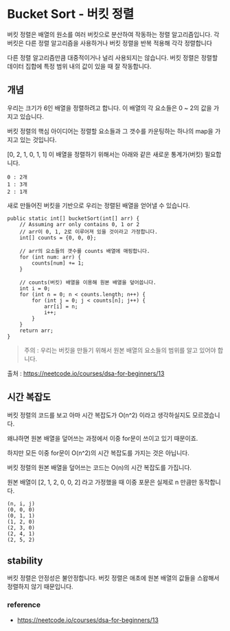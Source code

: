 # Bucket Sort - 버킷 정렬

버킷 정렬은 배열의 원소를 여러 버킷으로 분산하여 작동하는 정렬 알고리즘입니다. 각 버킷은 다른 정렬 알고리즘을 사용하거나 버킷 정렬을 반복 적용해 각각 정렬합니다

다른 정렬 알고리즘만큼 대중적이거나 널리 사용되지는 않습니다. 버킷 정렬은 정렬할 데이터 집합에 특정 범위 내의 값이 있을 때 잘 작동합니다.

## 개념

우리는 크기가 6인 배열을 정렬하려고 합니다. 이 배열의 각 요소들은 0 ~ 2의 값을 가지고 있습니다.

버킷 정렬의 핵심 아이디어는 정렬할 요소들과 그 갯수를 카운팅하는 하나의 map을 가지고 있는 것입니다.

[0, 2, 1, 0, 1, 1] 이 배열을 정렬하기 위해서는 아래와 같은 새로운 통계가(버킷) 필요합니다.

```text
0 : 2개
1 : 3개
2 : 1개
```

새로 만들어진 버킷을 기반으로 우리는 정렬된 배열을 얻어낼 수 있습니다.

```
public static int[] bucketSort(int[] arr) {
    // Assuming arr only contains 0, 1 or 2
    // arr이 0, 1, 2로 이루어져 있을 것이라고 가정합니다.
    int[] counts = {0, 0, 0};

    // arr의 요소들의 갯수를 counts 배열에 매핑합니다.
    for (int num: arr) {
        counts[num] += 1;
    }

    // counts(버킷) 배열을 이용해 원본 배열을 덮어씁니다.
    int i = 0;
    for (int n = 0; n < counts.length; n++) {
        for (int j = 0; j < counts[n]; j++) {
            arr[i] = n;
            i++;
        }
    }
    return arr;
}
```

> 주의 : 우리는 버킷을 만들기 위해서 원본 배열의 요소들의 범위를 알고 있어야 합니다.


출처 : https://neetcode.io/courses/dsa-for-beginners/13

## 시간 복잡도

버킷 정렬의 코드를 보고 아마 시간 복잡도가 O(n^2) 이라고 생각하실지도 모르겠습니다.

왜냐하면 원본 배열을 덮어쓰는 과정에서 이중 for문이 쓰이고 있기 때문이죠.

하지만 모든 이중 for문이 O(n^2)의 시간 복잡도를 가지는 것은 아닙니다.

버킷 정렬의 원본 배열을 덮어쓰는 코드는 O(n)의 시간 복잡도를 가집니다.

원본 배열이 [2, 1, 2, 0, 0, 2] 라고 가정했을 때 이중 포문은 실제로 n 만큼만 동작합니다.

```text
(n, i, j)
(0, 0, 0)
(0, 1, 1)
(1, 2, 0)
(2, 3, 0)
(2, 4, 1)
(2, 5, 2)
```

## stability

버킷 정렬은 안정성은 불안정합니다. 버킷 정렬은 애초에 원본 배열의 값들을 스왑해서 정렬하지 않기 때문입니다.

### reference

- https://neetcode.io/courses/dsa-for-beginners/13
